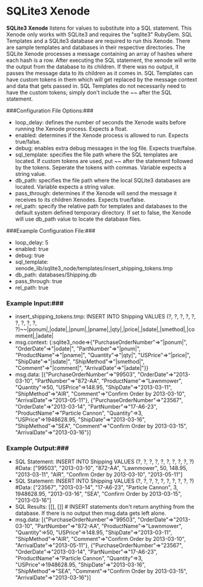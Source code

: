 SQLite3 Xenode
=============

**SQLite3 Xenode** listens for values to substitute into a SQL statement. This Xenode only works with SQLite3 and requires the "sqlite3" RubyGem. SQL Templates and a SQLite3 database are required to run this Xenode. There are sample templates and databases in their respective directories. The SQLite Xenode processes a message containing an array of hashes where each hash is a row. After executing the SQL statement, the xenode will write the output from the database to its children. If there was no output, it passes the message data to its children as it comes in. SQL Templates can have custom tokens in them which will get replaced by the message context and data that gets passed in. SQL Templates do not necessarily need to have the custom tokens; simply don't include the ~~ after the SQL statement.

###Configuration File Options:###
* loop_delay: defines the number of seconds the Xenode waits before running the Xenode process. Expects a float.
* enabled: determines if the Xenode process is allowed to run. Expects true/false.
* debug: enables extra debug messages in the log file. Expects true/false.
* sql_template: specifies the file path where the SQL templates are located. If custom tokens are used, put ~~ after the statement followed by the tokens. Seperate the tokens with commas. Variable expects a string value.
* db_path: specifies the file path where the local SQLite3 databases are located. Variable expects a string value.
* pass_through: determines if the Xenode will send the message it receives to its children Xenodes. Expects true/false.
* rel_path: specify the relative path for templates and databases to the default system defined temporary directory. If set to false, the Xenode will use db_path value to locate the database files.

###Example Configuration File:###
* loop_delay: 5
* enabled: true
* debug: true
* sql_template: xenode_lib/sqlite3_node/templates/insert_shipping_tokens.tmp
* db_path: databases/Shipping.db
* pass_through: true
* rel_path: true

### Example Input:###
* insert_shipping_tokens.tmp: INSERT INTO Shipping VALUES (?, ?, ?, ?, ?, ?, ?, ?, ?, ?)~~|ponum|,|odate|,|pnum|,|pname|,|qty|,|price|,|sdate|,|smethod|,|comment|,|adate|
* msg.context: {:sqlite3_node=>{"PurchaseOrderNumber"=>"|ponum|", "OrderDate"=>"|odate|", "PartNumber"=>"|pnum|", "ProductName"=>"|pname|", "Quantity"=>"|qty|", "USPrice"=>"|price|", "ShipDate"=>"|sdate|", "ShipMethod"=>"|smethod|", "Comment"=>"|comment|", "ArrivalDate"=>"|adate|"}}
* msg.data: [{"PurchaseOrderNumber"=>"99503", "OrderDate"=>"2013-03-10", "PartNumber"=>"872-AA", "ProductName"=>"Lawnmower", "Quantity"=>50, "USPrice"=>148.95, "ShipDate"=>"2013-03-11", "ShipMethod"=>"AIR", "Comment"=>"Confirm Order by 2013-03-10", "ArrivalDate"=>"2013-05-11"}, {"PurchaseOrderNumber"=>"23567", "OrderDate"=>"2013-03-14", "PartNumber"=>"17-A6-23", "ProductName"=>"Particle Cannon", "Quantity"=>3, "USPrice"=>1948628.95, "ShipDate"=>"2013-03-16", "ShipMethod"=>"SEA", "Comment"=>"Confirm Order by 2013-03-15", "ArrivalDate"=>"2013-03-16"}]

### Example Output:###
* SQL Statement: INSERT INTO Shipping VALUES (?, ?, ?, ?, ?, ?, ?, ?, ?, ?)  #Data: ["99503", "2013-03-10", "872-AA", "Lawnmower", 50, 148.95, "2013-03-11", "AIR", "Confirm Order by 2013-03-10", "2013-05-11"]
* SQL Statement: INSERT INTO Shipping VALUES (?, ?, ?, ?, ?, ?, ?, ?, ?, ?)  #Data: ["23567", "2013-03-14", "17-A6-23", "Particle Cannon", 3, 1948628.95, "2013-03-16", "SEA", "Confirm Order by 2013-03-15", "2013-03-16"]
* SQL Results: [[], []] # INSERT statements don't return anything from the database. If there is no output then msg.data gets left alone.
* msg.data: [{"PurchaseOrderNumber"=>"99503", "OrderDate"=>"2013-03-10", "PartNumber"=>"872-AA", "ProductName"=>"Lawnmower", "Quantity"=>50, "USPrice"=>148.95, "ShipDate"=>"2013-03-11", "ShipMethod"=>"AIR", "Comment"=>"Confirm Order by 2013-03-10", "ArrivalDate"=>"2013-05-11"}, {"PurchaseOrderNumber"=>"23567", "OrderDate"=>"2013-03-14", "PartNumber"=>"17-A6-23", "ProductName"=>"Particle Cannon", "Quantity"=>3, "USPrice"=>1948628.95, "ShipDate"=>"2013-03-16", "ShipMethod"=>"SEA", "Comment"=>"Confirm Order by 2013-03-15", "ArrivalDate"=>"2013-03-16"}]
